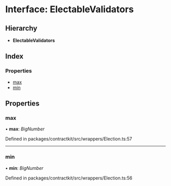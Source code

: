 # Interface: ElectableValidators

## Hierarchy

* **ElectableValidators**

## Index

### Properties

* [max](_wrappers_election_.electablevalidators.md#max)
* [min](_wrappers_election_.electablevalidators.md#min)

## Properties

###  max

• **max**: *BigNumber*

Defined in packages/contractkit/src/wrappers/Election.ts:57

___

###  min

• **min**: *BigNumber*

Defined in packages/contractkit/src/wrappers/Election.ts:56
